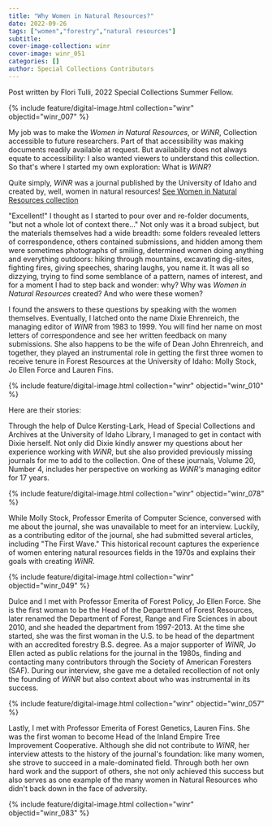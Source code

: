 ```yaml
---
title: "Why Women in Natural Resources?"
date: 2022-09-26
tags: ["women","forestry","natural resources"]
subtitle: 
cover-image-collection: winr
cover-image: winr_051
categories: []
author: Special Collections Contributors
---
```


Post written by Flori Tulli, 2022 Special Collections Summer Fellow. 

{% include feature/digital-image.html collection="winr" objectid="winr_007" %}

My job was to make the *Women in Natural Resources*, or *WiNR*, Collection accessible to future researchers. Part of that accessibility was making documents readily available at request. But availability does not always equate to accessibility: I also wanted viewers to understand this collection. So that's where I started my own exploration: What is *WiNR*?

Quite simply, *WiNR* was a journal published by the University of Idaho and created by, well, women in natural resources! [See Women in Natural Resources collection](https://archiveswest.orbiscascade.org/ark:80444/xv702668)

"Excellent!" I thought as I started to pour over and re-folder documents, "but not a whole lot of context there..." Not only was it a broad subject, but the materials themselves had a wide breadth: some folders revealed letters of correspondence, others contained submissions, and hidden among them were sometimes photographs of smiling, determined women doing anything and everything outdoors: hiking through mountains, excavating dig-sites, fighting fires, giving speeches, sharing laughs, you name it. It was all so dizzying, trying to find some semblance of a pattern, names of interest, and for a moment I had to step back and wonder: why? Why was *Women in Natural Resources* created? And who were these women?

I found the answers to these questions by speaking with the women themselves. Eventually, I latched onto the name Dixie Ehrenreich, the managing editor of *WiNR* from 1983 to 1999. You will find her name on most letters of correspondence and see her written feedback on many submissions. She also happens to be the wife of Dean John Ehrenreich, and together, they played an instrumental role in getting the first three women to receive tenure in Forest Resources at the University of Idaho: Molly Stock, Jo Ellen Force and Lauren Fins. 

{% include feature/digital-image.html collection="winr" objectid="winr_010" %}

Here are their stories:

Through the help of Dulce Kersting-Lark, Head of Special Collections and Archives at the University of Idaho Library, I managed to get in contact with Dixie herself. Not only did Dixie kindly answer my questions about her experience working with *WiNR*, but she also provided previously missing journals for me to add to the collection. One of these journals, Volume 20, Number 4, includes her perspective on working as *WiNR's* managing editor for 17 years. 


{% include feature/digital-image.html collection="winr" objectid="winr_078" %}


While Molly Stock, Professor Emerita of Computer Science, conversed with me about the journal, she was unavailable to meet for an interview. Luckily, as a contributing editor of the journal, she had submitted several articles, including "The First Wave." This historical recount captures the experience of women entering natural resources fields in the 1970s and explains their goals with creating *WiNR*.

{% include feature/digital-image.html collection="winr" objectid="winr_049" %}

Dulce and I met with Professor Emerita of Forest Policy, Jo Ellen Force. She is the first woman to be the Head of the Department of Forest Resources, later renamed the Department of Forest, Range and Fire Sciences in about 2010, and she headed the department from 1997-2013. At the time she started, she was the first woman in the U.S. to be head of the department with an accredited forestry B.S. degree. As a major supporter of *WiNR*, Jo Ellen acted as public relations for the journal in the 1980s, finding and contacting many contributors through the Society of American Foresters (SAF). During our interview, she gave me a detailed recollection of not only the founding of *WiNR* but also context about who was instrumental in its success. 

{% include feature/digital-image.html collection="winr" objectid="winr_057" %}

Lastly, I met with Professor Emerita of Forest Genetics, Lauren Fins. She was the first woman to become Head of the Inland Empire Tree Improvement Cooperative. Although she did not contribute to *WiNR*, her interview attests to the history of the journal's foundation: like many women, she strove to succeed in a male-dominated field. Through both her own hard work and the support of others, she not only achieved this success but also serves as one example of the many women in Natural Resources who didn't back down in the face of adversity. 

{% include feature/digital-image.html collection="winr" objectid="winr_083" %}
